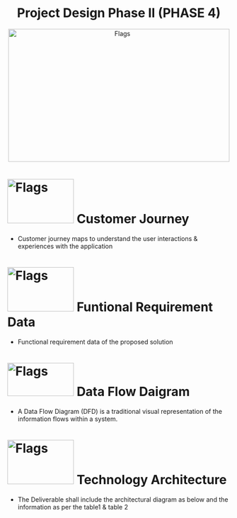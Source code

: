 <div align="center">

# Project Design Phase II (PHASE 4)
 <img src='https://i.pinimg.com/originals/b9/c9/c8/b9c9c8e30af8371b8875cabb28849757.gif' alt="Flags" width="500" height="300"></img> 
 </div>

# <img src='https://i.pinimg.com/originals/f5/7c/7e/f57c7e3046cf482c9a9de3815753bf15.gif' alt="Flags" width="150" height="100"></img>  Customer Journey
- Customer journey maps to understand the user interactions & experiences with the application
# <img src='https://image.shutterstock.com/image-vector/tiny-people-designing-mobile-website-260nw-1500886148.jpg' alt="Flags" width="150" height="100"></img>  Funtional Requirement Data
- Functional requirement data of the proposed solution
#  <img src='https://cdn.dribbble.com/users/2187922/screenshots/4672243/splunk.gif' alt="Flags" width="150" height="75"></img> Data Flow Daigram
- A Data Flow Diagram (DFD) is a traditional visual representation of the information flows within a system. 
# <img src='https://i.pinimg.com/originals/68/7d/ea/687dea2fbb80b62c9c29955fb464eb19.gif' alt="Flags" width="150" height="100"></img>  Technology Architecture
- The Deliverable shall include the architectural diagram as below and the information as per the table1 & table 2
